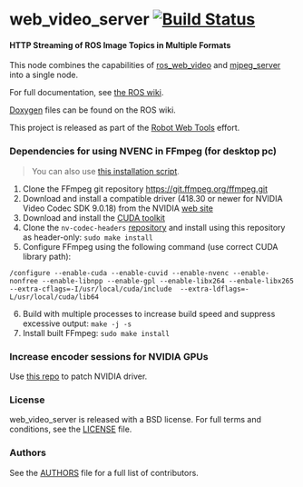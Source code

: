 web_video_server [![Build Status](https://api.travis-ci.org/RobotWebTools/web_video_server.png)](https://travis-ci.org/RobotWebTools/web_video_server)
================

#### HTTP Streaming of ROS Image Topics in Multiple Formats
This node combines the capabilities of [ros_web_video](https://github.com/RobotWebTools/ros_web_video) and [mjpeg_server](https://github.com/RobotWebTools/mjpeg_server) into a single node.

For full documentation, see [the ROS wiki](http://ros.org/wiki/web_video_server).

[Doxygen](http://docs.ros.org/indigo/api/web_video_server/html/) files can be found on the ROS wiki.

This project is released as part of the [Robot Web Tools](http://robotwebtools.org/) effort.

### Dependencies for using NVENC in FFmpeg (for desktop pc)

> You can also use [this installation script](https://github.com/corenel/env-setup/blob/master/packages/install_ffmpeg.sh).

1. Clone the FFmpeg git repository https://git.ffmpeg.org/ffmpeg.git 
2. Download and install a compatible driver (418.30 or newer for NVIDIA Video Codec SDK 9.0.18) from the NVIDIA [web site](https://www.nvidia.com/drivers) 
3. Download and install the [CUDA toolkit](https://developer.nvidia.com/cuda-toolkit) 
4. Clone the `nv-codec-headers` [repository](https://github.com/FFmpeg/nv-codec-headers)  and install using this repository as header-only: `sudo make install`
5. Configure FFmpeg using the following command (use correct CUDA library path):

```
/configure --enable-cuda --enable-cuvid --enable-nvenc --enable-nonfree --enable-libnpp --enable-gpl --enable-libx264 --enbale-libx265 --extra-cflags=-I/usr/local/cuda/include  --extra-ldflags=-L/usr/local/cuda/lib64
```

6. Build with multiple processes to increase build speed and suppress excessive output: `make -j -s`
7. Install built FFmpeg: `sudo make install`

### Increase encoder sessions for NVIDIA GPUs

Use [this repo](https://github.com/keylase/nvidia-patch) to patch NVIDIA driver.

### License
web_video_server is released with a BSD license. For full terms and conditions, see the [LICENSE](LICENSE) file.

### Authors
See the [AUTHORS](AUTHORS.md) file for a full list of contributors.
